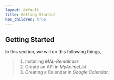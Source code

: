 ```yaml
---
layout: default
title: Getting Started
has_children: true
---
```


## Getting Started

In this section, we will do this following things,

> 1. Installing _MAL-Remainder_.
> 2. Create an API in _MyAnimeList_.
> 3. Creating a Calendar in _Google Calendar_.

